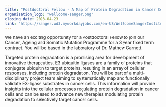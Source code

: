 ```yaml
---
title: "Postdoctoral Fellow - A Map of Protein Degradation in Cancer Cells"
organisation_logo: "wellcome-sanger.png"
closing_date: 2023-04-23
link: "https://sanger.wd3.myworkdayjobs.com/en-US/WellcomeSangerInstitute/job/Postdoctoral-Fellow---E3-Ligase-mediated-Protein-Degradation-in-Cancer-Cells_JR100546"
---
```

We have an exciting opportunity for a Postdoctoral Fellow to join our Cancer, Ageing and Somatic Mutation Programme for a 3 year fixed term contract. You will be based in the laboratory of Dr. Mathew Garnett.

Targeted protein degradation is a promising area for development of innovative therapeutics. E3 ubiquitin ligases are a family of proteins that conjugate ubiquitin to target proteins, resulting in an array of cellular responses, including protein degradation. You will be part of a multi-disciplinary project team aiming to systematically map and functionally validate E3-ligase substrates in cancer cells. This information will provide insights into the cellular processes regulating protein degradation in cancer cells and can be used to advance new therapies modulating protein degradation to selectively target cancer cells.
